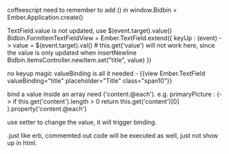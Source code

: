 coffeescript 
need to remember to add () in window.Bidbin = Ember.Application.create()

TextField.value is not updated, use $(event.target).value()
Bidbin.FormItemTextFieldView = Ember.TextField.extend({
  keyUp : (event) ->
    value = $(event.target).val() # this.get('value') will not work here, since the value is only updated when insertNewline
    Bidbin.itemsController.newItem.set("title", value)
})

no keyup magic valueBinding is all it needed - {{view Ember.TextField valueBinding="title" placeholder="Title" class="span10"}} 


bind a value inside an array need ('content.@each'). e.g. 
  primaryPicture : (-> 
    if this.get('content').length > 0
      return this.get('content')[0]
  ).property('content.@each')


use setter to change the value, it will trigger binding.


.just like erb, commemted out code will be executed as well, just not show up in html.



